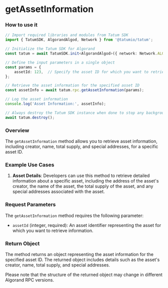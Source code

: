 # getAssetInformation

### How to use it

```typescript
// Import required libraries and modules from Tatum SDK
import { TatumSDK, AlgorandAlgod, Network } from '@tatumio/tatum';

// Initialize the Tatum SDK for Algorand
const tatum = await TatumSDK.init<AlgorandAlgod>({ network: Network.ALGORAND_ALGOD });

// Define the input parameters in a single object
const params = {
    assetId: 123,  // Specify the asset ID for which you want to retrieve information.
};

// Retrieve the asset information for the specified asset ID
const assetInfo = await tatum.rpc.getAssetInformation(params);

// Log the asset information
console.log('Asset Information:', assetInfo);

// Always destroy the Tatum SDK instance when done to stop any background processes
await tatum.destroy();
```

### Overview

The `getAssetInformation` method allows you to retrieve asset information, including creator, name, total supply, and special addresses, for a specific asset ID.

### Example Use Cases

1. **Asset Details**: Developers can use this method to retrieve detailed information about a specific asset, including the address of the asset's creator, the name of the asset, the total supply of the asset, and any special addresses associated with the asset.

### Request Parameters

The `getAssetInformation` method requires the following parameter:

- `assetId` (integer, required): An asset identifier representing the asset for which you want to retrieve information.

### Return Object

The method returns an object representing the asset information for the specified asset ID. The returned object includes details such as the asset's creator, name, total supply, and special addresses.

Please note that the structure of the returned object may change in different Algorand RPC versions.